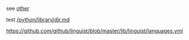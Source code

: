 see [other](/python/other.md)

test [/python/library/dir.md](/python/library/dir.md)

https://github.com/github/linguist/blob/master/lib/linguist/languages.yml
